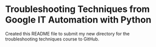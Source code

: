 # Troubleshooting Techniques from Google IT Automation with Python

Created this README file to submit my new directory for the troubleshooting techniques course to GitHub.
